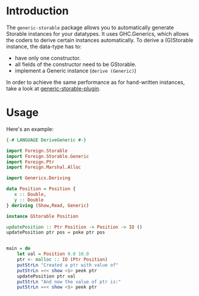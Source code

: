 # Introduction

The `generic-storable` package allows you to automatically generate Storable instances for your datatypes. It uses GHC.Generics, which allows the coders to derive certain instances automatically. To derive a (G)Storable instance, the data-type has to:

* have only one constructor.
* all fields of the constructor need to be GStorable.
* implement a Generic instance (`derive (Generic)`)

In order to achieve the same performance as for hand-written instances, take a look at [generic-storable-plugin](https://www.github.com/mkloczko/generic-storable-plugin).

# Usage

Here's an example:


```haskell
{-# LANGUAGE DeriveGeneric #-}

import Foreign.Storable
import Foreign.Storable.Generic
import Foreign.Ptr
import Foreign.Marshal.Alloc

import Generics.Deriving

data Position = Position {
   x :: Double, 
   y :: Double
} deriving (Show,Read, Generic)

instance GStorable Position

updatePosition :: Ptr Position -> Position -> IO ()
updatePosition ptr pos = poke ptr pos


main = do
    let val = Position 0.0 10.0
    ptr <- malloc :: IO (Ptr Position)      
    putStrLn "Created a ptr with value of"
    putStrLn =<< show <$> peek ptr
    updatePosition ptr val
    putStrLn "And now the value of ptr is:"   
    putStrLn =<< show <$> peek ptr

```



